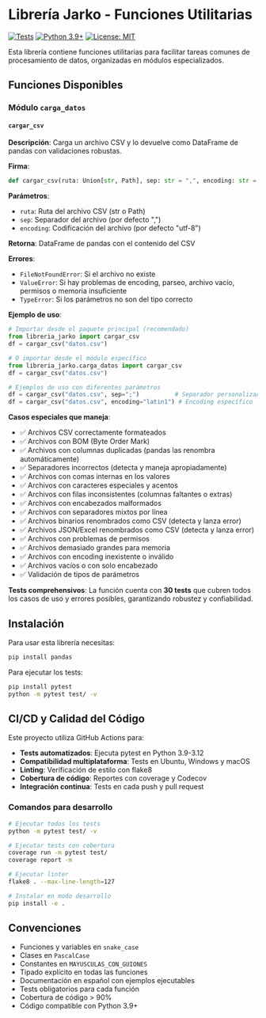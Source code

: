 # Librería Jarko - Funciones Utilitarias

[![Tests](https://github.com/jarkillo/libreria_jarko/actions/workflows/python-tests.yml/badge.svg)](https://github.com/USUARIO/libreria_jarko/actions/workflows/python-tests.yml)
[![Python 3.9+](https://img.shields.io/badge/python-3.9+-blue.svg)](https://www.python.org/downloads/)
[![License: MIT](https://img.shields.io/badge/License-MIT-yellow.svg)](https://opensource.org/licenses/MIT)

Esta librería contiene funciones utilitarias para facilitar tareas comunes de procesamiento de datos, organizadas en módulos especializados.

## Funciones Disponibles

### Módulo `carga_datos`

#### `cargar_csv`

**Descripción**: Carga un archivo CSV y lo devuelve como DataFrame de pandas con validaciones robustas.

**Firma**: 
```python
def cargar_csv(ruta: Union[str, Path], sep: str = ",", encoding: str = "utf-8") -> pd.DataFrame
```

**Parámetros**:
- `ruta`: Ruta del archivo CSV (str o Path)
- `sep`: Separador del archivo (por defecto ",")
- `encoding`: Codificación del archivo (por defecto "utf-8")

**Retorna**: DataFrame de pandas con el contenido del CSV

**Errores**:
- `FileNotFoundError`: Si el archivo no existe
- `ValueError`: Si hay problemas de encoding, parseo, archivo vacío, permisos o memoria insuficiente
- `TypeError`: Si los parámetros no son del tipo correcto

**Ejemplo de uso**:
```python
# Importar desde el paquete principal (recomendado)
from libreria_jarko import cargar_csv
df = cargar_csv("datos.csv")

# O importar desde el módulo específico
from libreria_jarko.carga_datos import cargar_csv
df = cargar_csv("datos.csv")

# Ejemplos de uso con diferentes parámetros
df = cargar_csv("datos.csv", sep=";")          # Separador personalizado
df = cargar_csv("datos.csv", encoding="latin1") # Encoding específico
```

**Casos especiales que maneja**:
- ✅ Archivos CSV correctamente formateados
- ✅ Archivos con BOM (Byte Order Mark) 
- ✅ Archivos con columnas duplicadas (pandas las renombra automáticamente)
- ✅ Separadores incorrectos (detecta y maneja apropiadamente)
- ✅ Archivos con comas internas en los valores
- ✅ Archivos con caracteres especiales y acentos
- ✅ Archivos con filas inconsistentes (columnas faltantes o extras)
- ✅ Archivos con encabezados malformados
- ✅ Archivos con separadores mixtos por línea
- ✅ Archivos binarios renombrados como CSV (detecta y lanza error)
- ✅ Archivos JSON/Excel renombrados como CSV (detecta y lanza error)
- ✅ Archivos con problemas de permisos
- ✅ Archivos demasiado grandes para memoria
- ✅ Archivos con encoding inexistente o inválido
- ✅ Archivos vacíos o con solo encabezado
- ✅ Validación de tipos de parámetros

**Tests comprehensivos**: La función cuenta con **30 tests** que cubren todos los casos de uso y errores posibles, garantizando robustez y confiabilidad.

## Instalación

Para usar esta librería necesitas:
```bash
pip install pandas
```

Para ejecutar los tests:
```bash
pip install pytest
python -m pytest test/ -v
```

## CI/CD y Calidad del Código

Este proyecto utiliza GitHub Actions para:

- **Tests automatizados**: Ejecuta pytest en Python 3.9-3.12
- **Compatibilidad multiplataforma**: Tests en Ubuntu, Windows y macOS
- **Linting**: Verificación de estilo con flake8
- **Cobertura de código**: Reportes con coverage y Codecov
- **Integración continua**: Tests en cada push y pull request

### Comandos para desarrollo

```bash
# Ejecutar todos los tests
python -m pytest test/ -v

# Ejecutar tests con cobertura
coverage run -m pytest test/
coverage report -m

# Ejecutar linter
flake8 . --max-line-length=127

# Instalar en modo desarrollo
pip install -e .
```

## Convenciones

- Funciones y variables en `snake_case`
- Clases en `PascalCase`
- Constantes en `MAYUSCULAS_CON_GUIONES`
- Tipado explícito en todas las funciones
- Documentación en español con ejemplos ejecutables
- Tests obligatorios para cada función
- Cobertura de código > 90%
- Código compatible con Python 3.9+ 
